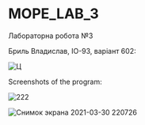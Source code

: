 # MOPE_LAB_3

Лабораторна робота №3

Бриль Владислав, ІО-93, варіант 602:

![Ц](https://user-images.githubusercontent.com/54996000/111492065-0b7a7500-8745-11eb-85b4-2be0870f160c.jpg)

Screenshots of the program:

![222](https://user-images.githubusercontent.com/54996000/111492122-159c7380-8745-11eb-9cf1-83fdba861bc3.jpg)


![Снимок экрана 2021-03-30 220726](https://user-images.githubusercontent.com/54996000/113042879-629c3300-91a4-11eb-9d5f-52e5f5ec7567.jpg)
